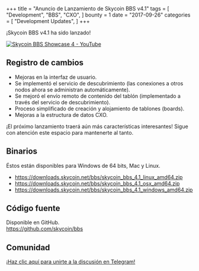 +++
title = "Anuncio de Lanzamiento de Skycoin BBS v4.1"
tags = [
    "Development",
    "BBS",
    "CXO",
]
bounty = 1
date = "2017-09-26"
categories = [
    "Development Updates",
]
+++

¡Skycoin BBS v4.1 ha sido lanzado!

[![Skycoin BBS Showcase 4 - YouTube](https://i.ytimg.com/vi/6ZqwgefYauU/0.jpg)](https://youtu.be/6ZqwgefYauU)

## Registro de cambios
- Mejoras en la interfaz de usuario.
- Se implementó el servicio de descubrimiento (las conexiones a otros nodos ahora se administran automáticamente).
- Se mejoró el envío remoto de contenido del tablón (implementado a través del servicio de descubrimiento).
- Proceso simplificado de creación y alojamiento de tablones (boards).
- Mejoras a la estructura de datos CXO.

¡El próximo lanzamiento traerá aún más características interesantes! Sigue con atención este espacio para mantenerte al tanto.

## Binarios

Éstos están disponibles para Windows de 64 bits, Mac y Linux.

- https://downloads.skycoin.net/bbs/skycoin_bbs_4.1_linux_amd64.zip
- https://downloads.skycoin.net/bbs/skycoin_bbs_4.1_osx_amd64.zip
- https://downloads.skycoin.net/bbs/skycoin_bbs_4.1_windows_amd64.zip

## Código fuente

Disponible en GitHub. \
https://github.com/skycoin/bbs

## Comunidad

[¡Haz clic aquí para unirte a la discusión en Telegram!](https://t.me/skycoinbbs)
